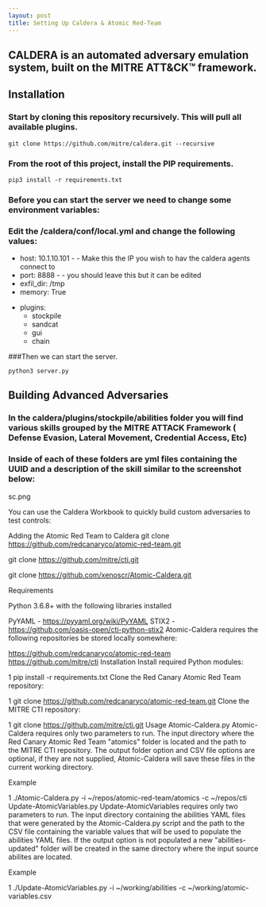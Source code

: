 ```yaml
---
layout: post
title: Setting Up Caldera & Atomic Red-Team
---
```


## CALDERA is an automated adversary emulation system, built on the MITRE ATT&CK™ framework.


## Installation
### Start by cloning this repository recursively. This will pull all available plugins.

```console
git clone https://github.com/mitre/caldera.git --recursive
```
### From the root of this project, install the PIP requirements.

```
pip3 install -r requirements.txt
```
### Before you can start the server we need to change some environment variables:

### Edit the /caldera/conf/local.yml and change the following values:

* host: 10.1.10.101 - - Make this the IP you wish to hav the caldera agents connect to
* port: 8888 - - you should leave this but it can be edited
* exfil_dir: /tmp
* memory: True
- plugins:
	- stockpile
	- sandcat
	- gui
	- chain

###Then we can start the server.

```
python3 server.py
```
## Building Advanced Adversaries 

### In the caldera/plugins/stockpile/abilities folder you will find various skills grouped by the MITRE ATTACK Framework ( Defense Evasion, Lateral Movement, Credential Access, Etc)

### Inside of each of these folders are yml files containing the UUID and a description of the skill similar to the screenshot below:

sc.png

You can use the Caldera Workbook to quickly build custom adversaries to test controls:



Adding the Atomic Red Team to Caldera
git clone https://github.com/redcanaryco/atomic-red-team.git

git clone https://github.com/mitre/cti.git

git clone https://github.com/xenoscr/Atomic-Caldera.git

Requirements

Python 3.6.8+ with the following libraries installed

PyYAML - https://pyyaml.org/wiki/PyYAML
STIX2 - https://github.com/oasis-open/cti-python-stix2
Atomic-Caldera requires the following repositories be stored locally somewhere:

https://github.com/redcanaryco/atomic-red-team
https://github.com/mitre/cti
Installation
Install required Python modules:

1
pip install -r requirements.txt
Clone the Red Canary Atomic Red Team repository:

1
git clone https://github.com/redcanaryco/atomic-red-team.git
Clone the MITRE CTI repository:

1
git clone https://github.com/mitre/cti.git
Usage
Atomic-Caldera.py
Atomic-Caldera requires only two parameters to run. The input directory where the Red Canary Atomic Red Team "atomics" folder is located and the path to the MITRE CTI repository. The output folder option and CSV file options are optional, if they are not supplied, Atomic-Caldera will save these files in the current working directory.

Example

1
./Atomic-Caldera.py -i ~/repos/atomic-red-team/atomics -c ~/repos/cti
Update-AtomicVariables.py
Update-AtomicVariables requires only two parameters to run. The input directory containing the abilities YAML files that were generated by the Atomic-Caldera.py script and the path to the CSV file containing the variable values that will be used to populate the abilities YAML files. If the output option is not populated a new "abilities-updated" folder will be created in the same directory where the input source abilites are located.

Example

1
./Update-AtomicVariables.py -i ~/working/abilities -c ~/working/atomic-variables.csv
